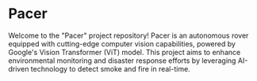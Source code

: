 # Pacer
Welcome to the "Pacer" project repository! Pacer is an autonomous rover equipped with cutting-edge computer vision capabilities, powered by Google's Vision Transformer (ViT) model. This project aims to enhance environmental monitoring and disaster response efforts by leveraging AI-driven technology to detect smoke and fire in real-time.
